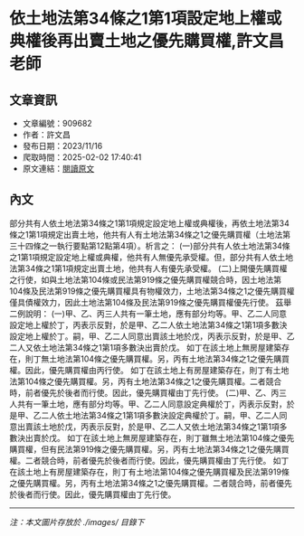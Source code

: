 # 依土地法第34條之1第1項設定地上權或典權後再出賣土地之優先購買權,許文昌老師

## 文章資訊
- 文章編號：909682
- 作者：許文昌
- 發布日期：2023/11/16
- 爬取時間：2025-02-02 17:40:41
- 原文連結：[閱讀原文](https://real-estate.get.com.tw/Columns/detail.aspx?no=909682)

## 內文
部分共有人依土地法第34條之1第1項規定設定地上權或典權後，再依土地法第34條之1第1項規定出賣土地，他共有人有土地法第34條之1之優先購買權（土地法第三十四條之一執行要點第12點第4項）。析言之：
(一)部分共有人依土地法第34條之1第1項規定設定地上權或典權，他共有人無優先承受權。但，部分共有人依土地法第34條之1第1項規定出賣土地，他共有人有優先承受權。
(二)上開優先購買權之行使，如與土地法第104條或民法第919條之優先購買權競合時，因土地法第104條及民法第919條之優先購買權具有物權效力，土地法第34條之1之優先購買權僅具債權效力，因此土地法第104條及民法第919條之優先購買權優先行使。
茲舉二例說明：
(一)甲、乙、丙三人共有一筆土地，應有部分均等。甲、乙二人同意設定地上權於丁，丙表示反對，於是甲、乙二人依土地法第34條之1第1項多數決設定地上權於丁。嗣，甲、乙二人同意出賣該土地於戊，丙表示反對，於是甲、乙二人又依土地法第34條之1第1項多數決出賣於戊。
如丁在該土地上無房屋建築存在，則丁無土地法第104條之優先購買權。另，丙有土地法第34條之1之優先購買權。因此，優先購買權由丙行使。
如丁在該土地上有房屋建築存在，則丁有土地法第104條之優先購買權。另，丙有土地法第34條之1之優先購買權。二者競合時，前者優先於後者而行使。因此，優先購買權由丁先行使。
(二)甲、乙、丙三人共有一筆土地，應有部分均等。甲、乙二人同意設定典權於丁，丙表示反對，於是甲、乙二人依土地法第34條之1第1項多數決設定典權於丁。嗣，甲、乙二人同意出賣該土地於戊，丙表示反對，於是甲、乙二人又依土地法第34條之1第1項多數決出賣於戊。
如丁在該土地上無房屋建築存在，則丁雖無土地法第104條之優先購買權，但有民法第919條之優先購買權。另，丙有土地法第34條之1之優先購買權。二者競合時，前者優先於後者而行使。因此，優先購買權由丁先行使。
如丁在該土地上有房屋建築存在，則丁有土地法第104條之優先購買權及民法第919條之優先購買權。另，丙有土地法第34條之1之優先購買權。二者競合時，前者優先於後者而行使。因此，優先購買權由丁先行使。

---
*注：本文圖片存放於 ./images/ 目錄下*
